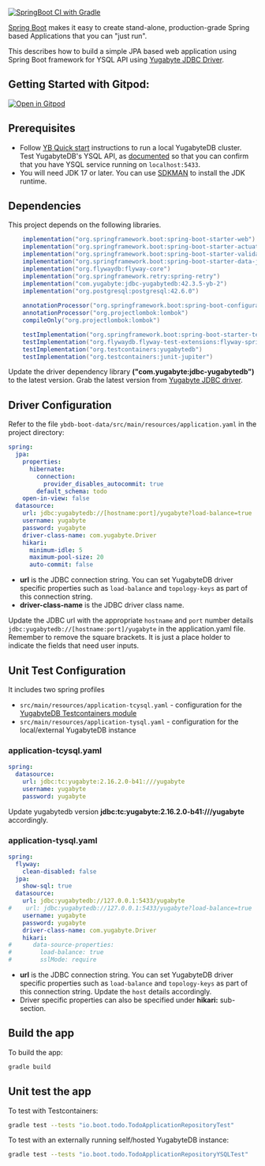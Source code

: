 [![SpringBoot CI with Gradle](../../actions/workflows/gradle-boot.yml/badge.svg?branch=main)](../../actions/workflows/gradle-boot.yml)

[Spring Boot](https://spring.io/projects/spring-boot) makes it easy to create stand-alone, production-grade Spring based Applications that you can "just run".

This describes how to build a simple JPA based web application using Spring Boot framework for YSQL API using [Yugabyte JDBC Driver](https://docs.yugabyte.com/stable/integrations/jdbc-driver/).

## Getting Started with Gitpod:
[![Open in Gitpod](https://gitpod.io/button/open-in-gitpod.svg)](https://gitpod.io/#https://github.com/srinivasa-vasu/ybdb-boot-data)

## Prerequisites

- Follow [YB Quick start](https://docs.yugabyte.com/stable/quick-start/) instructions to run a local YugabyteDB cluster. Test YugabyteDB's YSQL API, as [documented](https://docs.yugabyte.com/stable/quick-start/#check-the-cluster-status) so that you can confirm that you have YSQL service running on `localhost:5433`.
- You will need JDK 17 or later. You can use [SDKMAN](https://sdkman.io/install) to install the JDK runtime.

## Dependencies

This project depends on the following libraries.
```gradle
    implementation("org.springframework.boot:spring-boot-starter-web")
    implementation("org.springframework.boot:spring-boot-starter-actuator")
    implementation("org.springframework.boot:spring-boot-starter-validation")
    implementation("org.springframework.boot:spring-boot-starter-data-jpa")
    implementation("org.flywaydb:flyway-core")
    implementation("org.springframework.retry:spring-retry")
    implementation("com.yugabyte:jdbc-yugabytedb:42.3.5-yb-2")
    implementation("org.postgresql:postgresql:42.6.0")
    
    annotationProcessor("org.springframework.boot:spring-boot-configuration-processor")
    annotationProcessor("org.projectlombok:lombok")
    compileOnly("org.projectlombok:lombok")

    testImplementation("org.springframework.boot:spring-boot-starter-test")
    testImplementation("org.flywaydb.flyway-test-extensions:flyway-spring-test:7.0.0")
    testImplementation("org.testcontainers:yugabytedb")
    testImplementation("org.testcontainers:junit-jupiter")
```
Update the driver dependency library **("com.yugabyte:jdbc-yugabytedb")** to the latest version. Grab the latest version from [Yugabyte JDBC driver](https://docs.yugabyte.com/latest/integrations/jdbc-driver/).

## Driver Configuration

Refer to the file `ybdb-boot-data/src/main/resources/application.yaml` in the project directory:

```yml
spring:
  jpa:
    properties:
      hibernate:
        connection:
          provider_disables_autocommit: true
        default_schema: todo
    open-in-view: false
  datasource:
    url: jdbc:yugabytedb://[hostname:port]/yugabyte?load-balance=true
    username: yugabyte
    password: yugabyte
    driver-class-name: com.yugabyte.Driver
    hikari:
      minimum-idle: 5
      maximum-pool-size: 20
      auto-commit: false
```

- **url** is the JDBC connection string. You can set YugabyteDB driver specific properties such as `load-balance` and `topology-keys` as part of this connection string.
- **driver-class-name** is the JDBC driver class name.

Update the JDBC url with the appropriate `hostname` and `port` number details `jdbc:yugabytedb://[hostname:port]/yugabyte` in the application.yaml file. Remember to remove the square brackets. It is just a place holder to indicate the fields that need user inputs.

## Unit Test Configuration

It includes two spring profiles
- `src/main/resources/application-tcysql.yaml` - configuration for the [YugabyteDB Testcontainers module](https://www.testcontainers.org/modules/databases/yugabytedb/)
- `src/main/resources/application-tysql.yaml` - configuration for the local/external YugabyteDB instance

### application-tcysql.yaml

```yml
spring:
  datasource:
    url: jdbc:tc:yugabyte:2.16.2.0-b41:///yugabyte
    username: yugabyte
    password: yugabyte
```
Update yugabytedb version **jdbc:tc:yugabyte:2.16.2.0-b41:///yugabyte** accordingly.

### application-tysql.yaml

```yml
spring:
  flyway:
    clean-disabled: false
  jpa:
    show-sql: true
  datasource:
    url: jdbc:yugabytedb://127.0.0.1:5433/yugabyte
#    url: jdbc:yugabytedb://127.0.0.1:5433/yugabyte?load-balance=true
    username: yugabyte
    password: yugabyte
    driver-class-name: com.yugabyte.Driver
    hikari:
#      data-source-properties:
#        load-balance: true
#        sslMode: require
```
- **url** is the JDBC connection string. You can set YugabyteDB driver specific properties such as `load-balance` and `topology-keys` as part of this connection string. Update the `host` details accordingly.
- Driver specific properties can also be specified under **hikari:** sub-section.

## Build the app

To build the app:

```sh
gradle build
```

## Unit test the app

To test with Testcontainers:

```sh
gradle test --tests "io.boot.todo.TodoApplicationRepositoryTest" 
```

To test with an externally running self/hosted YugabyteDB instance:

```sh
gradle test --tests "io.boot.todo.TodoApplicationRepositoryYSQLTest" 
```
